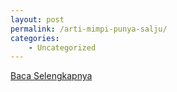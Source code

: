 ```yaml
---
layout: post
permalink: /arti-mimpi-punya-salju/
categories:
    - Uncategorized
---
```


[Baca Selengkapnya](/02)